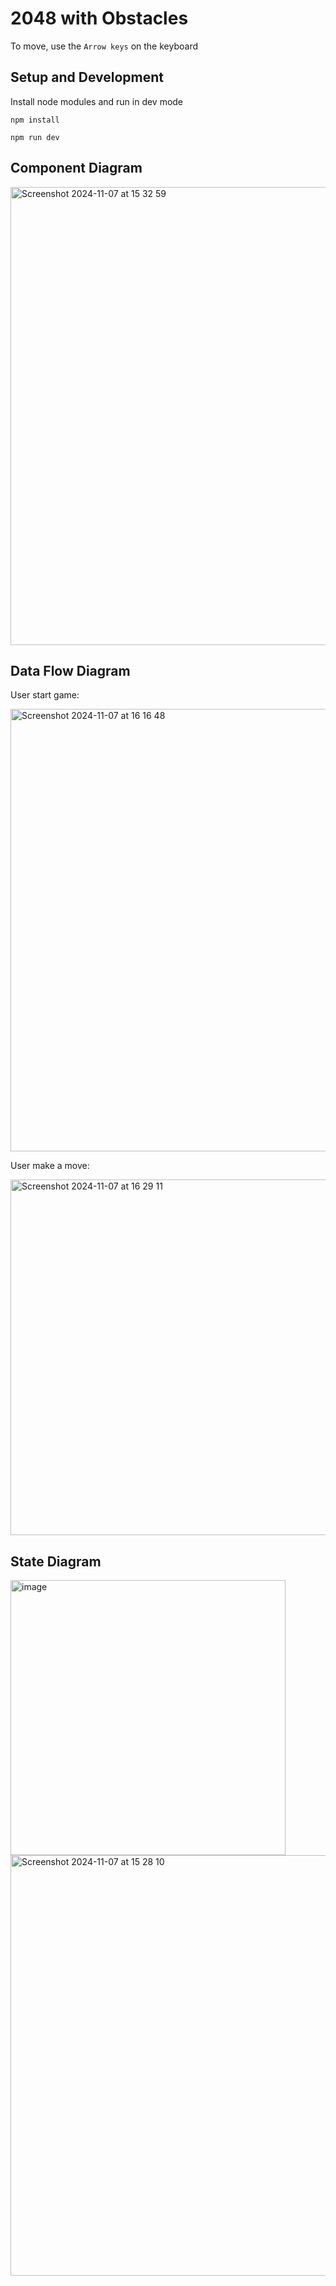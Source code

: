 # 2048 with Obstacles

To move, use the `Arrow keys` on the keyboard

## Setup and Development

Install node modules and run in dev mode

```shellscript
npm install

npm run dev
```

## Component Diagram
<img width="733" alt="Screenshot 2024-11-07 at 15 32 59" src="https://github.com/user-attachments/assets/31507303-792c-487f-988a-6214d50eae01">

## Data Flow Diagram
User start game:

<img width="708" alt="Screenshot 2024-11-07 at 16 16 48" src="https://github.com/user-attachments/assets/41455ebb-2bff-4cc6-9a3c-b143c0a0f094">

User make a move:

<img width="569" alt="Screenshot 2024-11-07 at 16 29 11" src="https://github.com/user-attachments/assets/148b8284-acf9-48ae-a0de-946ed4e32f52">

## State Diagram

<img width="440" alt="image" src="https://github.com/user-attachments/assets/c970bcd0-6e5a-419f-84b2-298ba0aa7820">

<img width="673" alt="Screenshot 2024-11-07 at 15 28 10" src="https://github.com/user-attachments/assets/f774d2fd-5cac-4ab8-a2ec-cfcff3f8ebd1">







